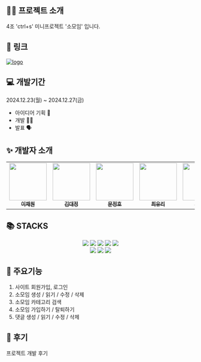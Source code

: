 ## 👨‍🏫 프로젝트 소개
4조 'ctrl+s' 미니프로젝트 '소모임' 입니다.

## 🔗 링크
[![logo](https://github.com/user-attachments/assets/ba97c31c-9201-47b0-a4c7-57a0ed550e47)](https://daylikezero.github.io/ctrls_miniproject/)

## 💻 개발기간
2024.12.23(월) ~ 2024.12.27(금)
  * 아이디어 기획 🤔
  * 개발 🧑‍💻
  * 발표 🗣️

## ✨ 개발자 소개
<div align=center> 
<table>
  <tbody>
    <tr>
      <td align="center"><a href="https://github.com/3uomlkh"><img src="https://github.com/user-attachments/assets/18921bb4-6b10-4591-81f1-db165edbdcde" width="100px;" alt=""/><br /><sub><b> 이채원 </b></sub></a><br /></td>
      <td align="center"><a href="https://github.com/Doritos38"><img src="https://github.com/user-attachments/assets/e5e15b3d-33e6-4d16-a264-7510cdfb299d" width="100px;" alt=""/><br /><sub><b> 김대정 </b></sub></a><br /></td>
      <td align="center"><a href="https://github.com/ansdudn2"><img src="https://github.com/user-attachments/assets/27f2fd37-d5e0-449c-9d2d-e95696d17020" width="100px;" alt=""/><br /><sub><b> 문정호 </b></sub></a><br /></td>
      <td align="center"><a href="https://github.com/daylikezero"><img src="https://github.com/user-attachments/assets/e3d0f516-513c-49dc-9c24-ee36dcd44f35" width="100px;" alt=""/><br /><sub><b> 최유리 </b></sub></a><br /></td>
      <td align="center"><a href="https://github.com/emily101304"><img src="https://github.com/user-attachments/assets/e895f5b5-0ebb-473f-8892-69aed49a0620" width="100px;" alt=""/><br /><sub><b> 황보승 </b></sub></a><br /></td>
    </tr>
  </tbody>
</table>
</div>

## 📚 STACKS
<div align=center> 
  <img src="https://img.shields.io/badge/html5-E34F26?style=for-the-badge&logo=html5&logoColor=white"> 
  <img src="https://img.shields.io/badge/css-1572B6?style=for-the-badge&logo=css3&logoColor=white"> 
  <img src="https://img.shields.io/badge/javascript-F7DF1E?style=for-the-badge&logo=javascript&logoColor=black"> 
  <img src="https://img.shields.io/badge/jquery-0769AD?style=for-the-badge&logo=jquery&logoColor=white">
  <img src="https://img.shields.io/badge/firebase-FFCA28?style=for-the-badge&logo=firebase&logoColor=white">
  <br>
  <img src="https://img.shields.io/badge/bootstrap-7952B3?style=for-the-badge&logo=bootstrap&logoColor=white">
  <img src="https://img.shields.io/badge/github-181717?style=for-the-badge&logo=github&logoColor=white">
  <img src="https://img.shields.io/badge/git-F05032?style=for-the-badge&logo=git&logoColor=white">
</div>

## 📌 주요기능
1. 사이트 회원가입, 로그인
2. 소모임 생성 / 읽기 / 수정 / 삭제
3. 소모임 카테고리 검색
4. 소모임 가입하기 / 탈퇴하기
5. 댓글 생성 / 읽기 / 수정 / 삭제

## 💬 후기
프로젝트 개발 후기
